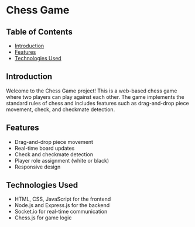 # Chess Game

## Table of Contents
- [Introduction](#introduction)
- [Features](#features)
- [Technologies Used](#technologies-used)


## Introduction
Welcome to the Chess Game project! This is a web-based chess game where two players can play against each other. The game implements the standard rules of chess and includes features such as drag-and-drop piece movement, check, and checkmate detection.

## Features
- Drag-and-drop piece movement
- Real-time board updates
- Check and checkmate detection
- Player role assignment (white or black)
- Responsive design

## Technologies Used
- HTML, CSS, JavaScript for the frontend
- Node.js and Express.js for the backend
- Socket.io for real-time communication
- Chess.js for game logic
